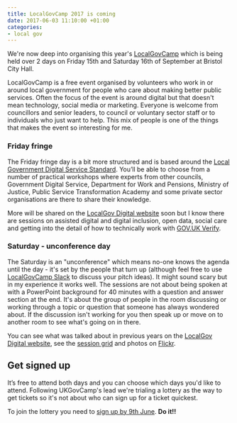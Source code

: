 ```yaml
---
title: LocalGovCamp 2017 is coming
date: 2017-06-03 11:10:00 +01:00
categories:
- local gov
---
```


We're now deep into organising this year's [LocalGovCamp](http://localgovdigital.info/localgovcamp/) which is being held over 2 days on Friday 15th and Saturday 16th of September at Bristol City Hall.
 
LocalGovCamp is a free event organised by volunteers who work in or around local government for people who care about making better public services. Often the focus of the event is around digital but that doesn't mean technology, social media or marketing. Everyone is welcome from councillors and senior leaders, to council or voluntary sector staff or to individuals who just want to help. This mix of people is one of the things that makes the event so interesting for me.
 
### Friday fringe
 
The Friday fringe day is a bit more structured and is based around the [Local Government Digital Service Standard](http://localgovdigital.info/digital-service-standard). You’ll be able to choose from a number of practical workshops where experts from other councils, Government Digital Service, Department for Work and Pensions, Ministry of Justice, Public Service Transformation Academy and some private sector organisations are there to share their knowledge.
 
More will be shared on the [LocalGov Digital website](http://localgovdigital.info) soon but I know there are sessions on assisted digital and digital inclusion, open data, social care and getting into the detail of how to technically work with [GOV.UK Verify](https://www.localdigitalcoalition.uk/product/extension-of-gov-uk-verify-to-local-government-pilot/).
 
### Saturday - unconference day
 
The Saturday is an "unconference" which means no-one knows the agenda until the day - it's set by the people that turn up (although feel free to use [LocalGovCamp Slack](https://localgovcamp.slack.com/) to discuss your pitch ideas). It might sound scary but in my experience it works well. The sessions are not about being spoken at with a PowerPoint background for 40 minutes with a question and answer section at the end. It's about the group of people in the room discussing or working through a topic or question that someone has always wondered about. If the discussion isn't working for you then speak up or move on to another room to see what's going on in there.
 
You can see what was talked about in previous years on the [LocalGov Digital website](http://localgovdigital.info/localgovcamp/localgovcamp-and-fringe-2016/), see the  [session grid](https://j.mp/lgcsessions) and photos on [Flickr](https://www.flickr.com/search/?text=localgovcamp&sort=date-posted-desc).
 
## Get signed up
 
It’s free to attend both days and you can choose which days you'd like to attend. Following UKGovCamp's lead we're trialing a lottery as the way to get tickets so it's not about who can sign up for a ticket quickest.
 
To join the lottery you need to [sign up by 9th June](https://www.surveymonkey.co.uk/r/VPMXQF2). **Do it!!**